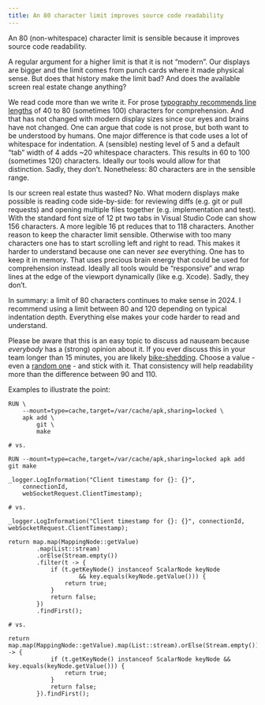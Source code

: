 ```yaml
---
title: An 80 character limit improves source code readability
---
```

An 80 (non-whitespace) character limit is sensible because it improves source code readability.

A regular argument for a higher limit is that it is not “modern”. Our displays are bigger and the limit comes from punch cards where it made physical sense. But does that history make the limit bad? And does the available screen real estate change anything?

We read code more than we write it. For prose [typography recommends line lengths](https://en.wikipedia.org/wiki/Line_length) of 40 to 80 (sometimes 100) characters for comprehension. And that has not changed with modern display sizes since our eyes and brains have not changed. One can argue that code is not prose, but both want to be understood by humans. One major difference is that code uses a lot of whitespace for indentation. A (sensible) nesting level of 5 and a default “tab” width of 4 adds ~20 whitespace characters. This results in 60 to 100 (sometimes 120) characters. Ideally our tools would allow for that distinction. Sadly, they don’t. Nonetheless: 80 characters are in the sensible range.

Is our screen real estate thus wasted? No. What modern displays make possible is reading code side-by-side: for reviewing diffs (e.g. git or pull requests) and opening multiple files together (e.g. implementation and test). With the standard font size of 12 pt two tabs in Visual Studio Code can show 156 characters. A more legible 16 pt reduces that to 118 characters. Another reason to keep the character limit sensible. Otherwise with too many characters one has to start scrolling left and right to read. This makes it harder to understand because one can never _see_ everything. One has to keep it in memory. That uses precious brain energy that could be used for comprehension instead. Ideally all tools would be “responsive” and wrap lines at the edge of the viewport dynamically (like e.g. Xcode). Sadly, they don’t.

In summary: a limit of 80 characters continues to make sense in 2024. I recommend using a limit between 80 and 120 depending on typical indentation depth. Everything else makes your code harder to read and understand.

Please be aware that this is an easy topic to discuss ad nauseam because *everybody* has a (strong) opinion about it. If you ever discuss this in your team longer than 15 minutes, you are likely [bike-shedding](https://en.wiktionary.org/wiki/bikeshedding). Choose a value - even a [random one](https://www.random.org/integers/?num=1&min=80&max=120&col=1&base=10&format=html&rnd=new) - and stick with it. That consistency will help readability more than the difference between 90 and 110.

Examples to illustrate the point:

<pre style="white-space: pre">
<code>RUN \
    --mount=type=cache,target=/var/cache/apk,sharing=locked \
    apk add \
        git \
        make

# vs.

RUN --mount=type=cache,target=/var/cache/apk,sharing=locked apk add git make
</code></pre>

<pre style="white-space: pre">
<code>_logger.LogInformation("Client timestamp for {}: {}",
    connectionId,
    webSocketRequest.ClientTimestamp);

# vs.

_logger.LogInformation("Client timestamp for {}: {}", connectionId, webSocketRequest.ClientTimestamp);
</code></pre>

<pre style="white-space: pre">
<code>return map.map(MappingNode::getValue)
		.map(List::stream)
		.orElse(Stream.empty())
		.filter(t -> {
			if (t.getKeyNode() instanceof ScalarNode keyNode
					&& key.equals(keyNode.getValue())) {
				return true;
			}
			return false;
		})
		.findFirst();

# vs.

return map.map(MappingNode::getValue).map(List::stream).orElse(Stream.empty()).filter(t -> {
			if (t.getKeyNode() instanceof ScalarNode keyNode && key.equals(keyNode.getValue())) {
				return true;
			}
			return false;
		}).findFirst();
</pre></code>
